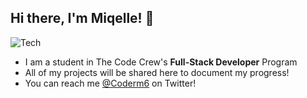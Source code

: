 ## Hi there, I'm Miqelle! 👋
![Tech](https://media.giphy.com/media/jQoMk4rOThGxC9EmaV/source.gif)
-   I am a student in The Code Crew's **Full-Stack Developer** Program
-   All of my projects will be shared here to document my progress!
-   You can reach me [@Coderm6](https://twitter.com/Coderm6) on Twitter!
